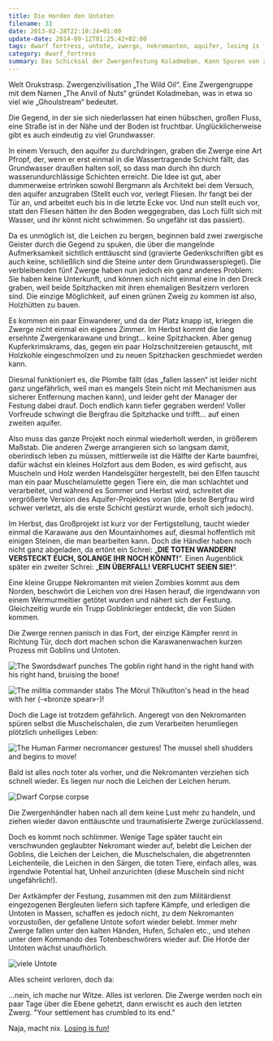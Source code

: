 ```yaml
---
title: Die Horden den Untoten
filename: 33
date: 2013-02-28T22:10:24+01:00
update-date: 2014-09-12T01:25:42+02:00
tags: dwarf fortress, untote, zwerge, nekromanten, aquifer, losing is fun
category: dwarf_fortress
summary: Das Schicksal der Zwergenfestung Koladmeban. Kann Spuren von Zombiemuscheln enthalten.
---
```


Welt Orukstrasp. Zwergenzivilisation „The Wild Oil“. Eine Zwergengruppe mit dem Namen „The Anvil of Nuts“ gründet Koladmeban, was in etwa so viel wie „Ghoulstream“ bedeutet.

Die Gegend, in der sie sich niederlassen hat einen hübschen, großen Fluss, eine Straße ist in der Nähe und der Boden ist fruchtbar. Unglücklicherweise gibt es auch eindeutig zu viel Grundwasser.

In einem Versuch, den aquifer zu durchdringen, graben die Zwerge eine Art Pfropf, der, wenn er erst einmal in die Wassertragende Schicht fällt, das Grundwasser draußen halten soll, so dass man durch ihn durch wasserundurchlässige Schichten erreicht. Die Idee ist gut, aber dummerweise ertrinken sowohl Bergmann als Architekt bei dem Versuch, den aquifer anzugraben (Stellt euch vor, verlegt Fliesen. Ihr fangt bei der Tür an, und arbeitet euch bis in die letzte Ecke vor. Und nun stellt euch vor, statt den Fliesen hätten ihr den Boden weggegraben, das Loch füllt sich mit Wasser, und ihr könnt nicht schwimmen. So ungefähr ist das passiert).

Da es unmöglich ist, die Leichen zu bergen, beginnen bald zwei zwergische Geister durch die Gegend zu spuken, die über die mangelnde Aufmerksamkeit sichtlich enttäuscht sind (gravierte Gedenkschriften gibt es auch keine, schließlich sind die Steine _unter_ dem Grundwasserspiegel). Die verbleibenden fünf Zwerge haben nun jedoch ein ganz anderes Problem: Sie haben keine Unterkunft, und können sich nicht einmal eine in den Dreck graben, weil beide Spitzhacken mit ihren ehemaligen Besitzern verloren sind. Die einzige Möglichkeit, auf einen grünen Zweig zu kommen ist also, Holzhütten zu bauen.

Es kommen ein paar Einwanderer, und da der Platz knapp ist, kriegen die Zwerge nicht einmal ein eigenes Zimmer. Im Herbst kommt die lang ersehnte Zwergenkarawane und bringt… keine Spitzhacken. Aber genug Kupferkrimskrams, das, gegen ein paar Holzschnitzereien getauscht, mit Holzkohle eingeschmolzen und zu neuen Spitzhacken geschmiedet werden kann.

Diesmal funktioniert es, die Plombe fällt (das „fallen lassen“ ist leider nicht ganz ungefährlich, weil man es mangels Stein nicht mit Mechanismen aus sicherer Entfernung machen kann), und leider geht der Manager der Festung dabei drauf. Doch endlich kann tiefer gegraben werden! Voller Vorfreude schwingt die Bergfrau die Spitzhacke und trifft… auf einen zweiten aquifer.

Also muss das ganze Projekt noch einmal wiederholt werden, in größerem Maßstab. Die anderen Zwerge arrangieren sich so langsam damit, oberirdisch leben zu müssen, mittlerweile ist die Hälfte der Karte baumfrei, dafür wächst ein kleines Holzfort aus dem Boden, es wird gefischt, aus Muscheln und Holz werden Handelsgüter hergestellt, bei den Elfen tauscht man ein paar Muschelamulette gegen Tiere ein, die man schlachtet und verarbeitet, und während es Sommer und Herbst wird, schreitet die vergrößerte Version des Aquifer-Projektes voran (die beste Bergfrau wird schwer verletzt, als die erste Schicht gestürzt wurde, erholt sich jedoch).

Im Herbst, das Großprojekt ist kurz vor der Fertigstellung, taucht wieder einmal die Karawane aus den Mountainhomes auf, diesmal hoffentlich mit einigen Steinen, die man bearbeiten kann. Doch die Händler haben noch nicht ganz abgeladen, da ertönt ein Schrei: „**DIE TOTEN WANDERN! VERSTECKT EUCH, SOLANGE IHR NOCH KÖNNT!**“. Einen Augenblick später ein zweiter Schrei: „**EIN ÜBERFALL! VERFLUCHT SEIEN SIE!**“.

Eine kleine Gruppe Nekromanten mit vielen Zombies kommt aus dem Norden, beschwört die Leichen von drei Hasen herauf, die irgendwann von einem Wermurmeltier getötet wurden und nähert sich der Festung. Gleichzeitig wurde ein Trupp Goblinkrieger entdeckt, die von Süden kommen.

Die Zwerge rennen panisch in das Fort, der einzige Kämpfer rennt in Richtung Tür, doch dort machen schon die Karawanenwachen kurzen Prozess mit Goblins und Untoten.

![The Swordsdwarf punches The goblin right hand in the right hand with his right hand, bruising the bone!](/file/right_hand.png)

![The militia commander stabs The Mörul Thîkutîton's head in the head with her (-«bronze spear»-)!](/file/spine.png "Ja, auch einzelne Köpfe können an der Wirbelsäule verletzt werden!")

Doch die Lage ist trotzdem gefährlich. Angeregt von den Nekromanten spüren selbst die Muschelschalen, die zum Verarbeiten herumliegen plötzlich unheiliges Leben:

![The Human Farmer necromancer gestures! The mussel shell shudders and begins to move!](/file/mussel_shell.png)

Bald ist alles noch toter als vorher, und die Nekromanten verziehen sich schnell wieder. Es liegen nur noch die Leichen der Leichen herum.

![Dwarf Corpse corpse](/file/corpse_corpse.png)

Die Zwergenhändler haben nach all dem keine Lust mehr zu handeln, und ziehen wieder davon enttäuschte und traumatisierte Zwerge zurücklassend.

Doch es kommt noch schlimmer. Wenige Tage später taucht ein verschwunden geglaubter Nekromant wieder auf, belebt die Leichen der Goblins, die Leichen der Leichen, die Muschelschalen, die abgetrennten Leichenteile, die Leichen in den Särgen, die toten Tiere, einfach alles, was irgendwie Potential hat, Unheil anzurichten (diese Muscheln sind nicht ungefährlich!).

Der Axtkämpfer der Festung, zusammen mit den zum Militärdienst eingezogenen Bergleuten liefern sich tapfere Kämpfe, und erledigen die Untoten in Massen, schaffen es jedoch nicht, zu dem Nekromanten vorzustoßen, der gefallene Untote sofort wieder belebt. Immer mehr Zwerge fallen unter den kalten Händen, Hufen, Schalen etc., und stehen unter dem Kommando des Totenbeschwörers wieder auf. Die Horde der Untoten wächst unaufhörlich.

![viele Untote](/file/grey_horde.png "Oh diese furchtbaren Muscheln!")

Alles scheint verloren, doch da:

…nein, ich mache nur Witze. Alles ist verloren. Die Zwerge werden noch ein paar Tage über die Ebene gehetzt, dann erwischt es auch den letzten Zwerg. "Your settlement has crumbled to its end."

Naja, macht nix. [Losing is fun!](http://dwarffortresswiki.org/index.php/Fun)
